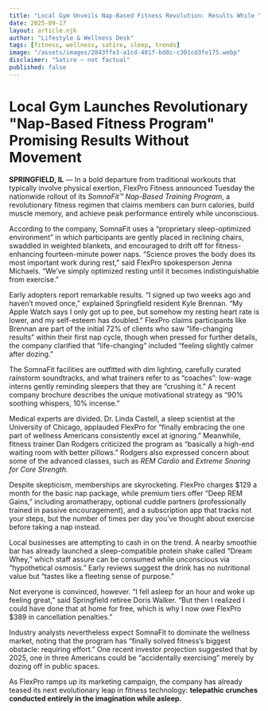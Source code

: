 ```yaml
---
title: "Local Gym Unveils Nap-Based Fitness Revolution: Results While You Snooze"
date: 2025-09-17
layout: article.njk
author: "Lifestyle & Wellness Desk"
tags: [fitness, wellness, satire, sleep, trends]
image: "/assets/images/2843ffe3-a1cd-481f-bd8c-c301cd3fe175.webp"
disclaimer: "Satire — not factual"
published: false
---
```


# Local Gym Launches Revolutionary "Nap-Based Fitness Program" Promising Results Without Movement  

**SPRINGFIELD, IL** — In a bold departure from traditional workouts that typically involve physical exertion, FlexPro Fitness announced Tuesday the nationwide rollout of its *SomnaFit™ Nap-Based Training Program*, a revolutionary fitness regimen that claims members can burn calories, build muscle memory, and achieve peak performance entirely while unconscious.  

According to the company, SomnaFit uses a “proprietary sleep-optimized environment” in which participants are gently placed in reclining chairs, swaddled in weighted blankets, and encouraged to drift off for fitness-enhancing fourteen-minute power naps. “Science proves the body does its most important work during rest,” said FlexPro spokesperson Jenna Michaels. “We’ve simply optimized resting until it becomes indistinguishable from exercise.”  

Early adopters report remarkable results. “I signed up two weeks ago and haven’t moved once,” explained Springfield resident Kyle Brennan. “My Apple Watch says I only got up to pee, but somehow my resting heart rate is lower, and my self-esteem has doubled.” FlexPro claims participants like Brennan are part of the initial 72% of clients who saw “life-changing results” within their first nap cycle, though when pressed for further details, the company clarified that “life-changing” included “feeling slightly calmer after dozing.”  

The SomnaFit facilities are outfitted with dim lighting, carefully curated rainstorm soundtracks, and what trainers refer to as “coaches”: low-wage interns gently reminding sleepers that they are “crushing it.” A recent company brochure describes the unique motivational strategy as “90% soothing whispers, 10% incense.”  

Medical experts are divided. Dr. Linda Castell, a sleep scientist at the University of Chicago, applauded FlexPro for “finally embracing the one part of wellness Americans consistently excel at ignoring.” Meanwhile, fitness trainer Dan Rodgers criticized the program as “basically a high-end waiting room with better pillows.” Rodgers also expressed concern about some of the advanced classes, such as *REM Cardio* and *Extreme Snoring for Core Strength.*  

Despite skepticism, memberships are skyrocketing. FlexPro charges $129 a month for the basic nap package, while premium tiers offer “Deep REM Gains,” including aromatherapy, optional cuddle partners (professionally trained in passive encouragement), and a subscription app that tracks not your steps, but the number of times per day you’ve thought about exercise before taking a nap instead.  

Local businesses are attempting to cash in on the trend. A nearby smoothie bar has already launched a sleep-compatible protein shake called “Dream Whey,” which staff assure can be consumed while unconscious via “hypothetical osmosis.” Early reviews suggest the drink has no nutritional value but “tastes like a fleeting sense of purpose.”  

Not everyone is convinced, however. “I fell asleep for an hour and woke up feeling great,” said Springfield retiree Doris Walker. “But then I realized I could have done that at home for free, which is why I now owe FlexPro $389 in cancellation penalties.”  

Industry analysts nevertheless expect SomnaFit to dominate the wellness market, noting that the program has “finally solved fitness’s biggest obstacle: requiring effort.” One recent investor projection suggested that by 2025, one in three Americans could be “accidentally exercising” merely by dozing off in public spaces.  

As FlexPro ramps up its marketing campaign, the company has already teased its next evolutionary leap in fitness technology: **telepathic crunches conducted entirely in the imagination while asleep.**  